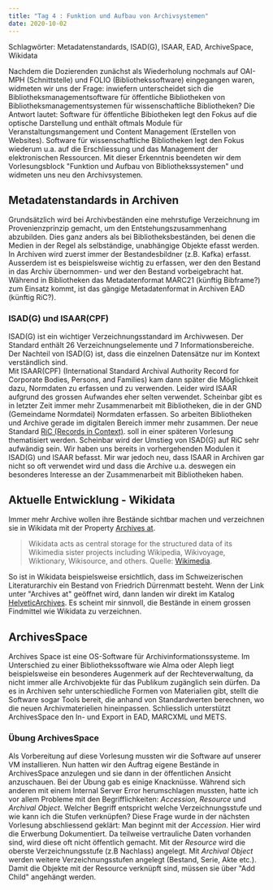 ```yaml
---
title: "Tag 4 : Funktion und Aufbau von Archivsystemen"
date: 2020-10-02
---
```

Schlagwörter: Metadatenstandards, ISAD(G), ISAAR, EAD, ArchiveSpace, Wikidata

Nachdem die Dozierenden zunächst als Wiederholung nochmals auf OAI-MPH (Schnittstelle) und FOLIO (Bibliothekssoftware) eingegangen waren, widmeten wir uns der Frage: inwiefern unterscheidet sich die Bibliotheksmanagementsoftware für öffentliche Bibliotheken von Bibliotheksmanagementsystemen für wissenschaftliche Bibliotheken? Die Antwort lautet: Software für öffentliche Bibiotheken legt den Fokus auf die optische Darstellung und enthält oftmals Module für Veranstaltungsmangement und Content Management (Erstellen von Websites). Software für wissenschaftliche Bibliotheken legt den Fokus wiederum u.a. auf die 
Erschliessung und das Management der elektronischen Ressourcen. Mit dieser Erkenntnis beendeten wir dem Vorlesungsblock "Funktion und Aufbau von Bibliothekssystemen" und widmeten uns neu den Archivsystemen.

## Metadatenstandards in Archiven
Grundsätzlich wird bei Archivbeständen eine mehrstufige Verzeichnung im Provenienzprinzip gemacht, um den Entstehungszusammenhang abzubilden. Dies ganz anders als bei Bibliotheksbeständen, bei denen die Medien in der Regel als selbständige, unabhängige Objekte efasst werden. In Archiven wird zuerst immer der Bestandesbildner (z.B. Kafka) erfasst. Ausserdem ist es beispielsweise wichtig zu erfassen, wer den den Bestand in das Archiv übernommen- und wer den Bestand vorbeigebracht hat.
Während in Bibliotheken das Metadatenformat MARC21 (künftig Bibframe?) zum Einsatz kommt, ist das gängige Metadatenformat in Archiven EAD (künftig RiC?).

### ISAD(G) und ISAAR(CPF)
ISAD(G) ist ein wichtiger Verzeichnungsstandard im Archivwesen. Der Standard enthält 26 Verzeichnungselemente und 7 Informationsbereiche. Der Nachteil von ISAD(G) ist, dass die einzelnen Datensätze nur im Kontext verständlich sind.  
Mit ISAAR(CPF) (International Standard Archival Authority Record for Corporate Bodies, Persons, and Families) kam dann später die Möglichkeit dazu, Normdaten zu erfassen und zu verwenden. Leider wird ISAAR aufgrund des grossen Aufwandes eher selten verwendet. Scheinbar gibt es in letzter Zeit immer mehr Zusammenarbeit mit Bibliotheken, die in der GND (Gemeindame Normdatei) Normdaten erfassen. So arbeiten Bibliotheken und Archive gerade im digitalen  Bereich immer mehr zusammen. Der neue Standard [RiC (Records in Context)](https://en.wikipedia.org/wiki/Records_in_Contexts). soll in einer späteren Vorlesung thematisiert werden. Scheinbar wird der Umstieg von ISAD(G) auf RiC sehr aufwändig sein. 
Wir haben uns bereits in vorhergehenden Modulen it ISAD(G) und ISAAR befasst. Mir war jedoch neu, dass ISAAR in Archiven gar nicht so oft verwendet wird und dass die Archive u.a. deswegen ein besonderes Interesse an der Zusammenarbeit mit Bibliotheken haben.

## Aktuelle Entwicklung - Wikidata
Immer mehr Archive wollen ihre Bestände sichtbar machen und verzeichnen sie in Wikidata mit der Property [Archives at](https://www.wikidata.org/wiki/Property:P485).
> Wikidata acts as central storage for the structured data of its Wikimedia sister projects including Wikipedia, Wikivoyage, Wiktionary, Wikisource, and others. Quelle: [Wikimedia](https://www.wikidata.org/wiki/Wikidata:Main_Page).

So ist in Wikidata beispielsweise ersichtlich, dass im Schweizerischen Literaturarchiv ein Bestand von Friedrich Dürrenmatt besteht. Wenn der Link unter "Archives at" geöffnet wird, dann landen wir direkt im Katalog [HelveticArchives](https://www.helveticarchives.ch/detail.aspx?ID=165042). Es scheint mir sinnvoll, die Bestände in einem grossen Findmittel wie Wikidata zu verzeichnen.


## ArchivesSpace
Archives Space ist eine OS-Software für Archivinformationssysteme. Im Unterschied zu einer Bibliothekssoftware wie Alma oder Aleph liegt beispielsweise ein besonderes Augenmerk auf der Rechteverwaltung, da nicht immer alle Archivobjekte für das Publikum zugänglich sein dürfen. Da es in Archiven sehr unterschiedliche Formen von Materialien gibt, stellt die Software sogar Tools bereit, die anhand von Standardwerten berechnen, wo die neuen Archivmaterielien hineinpassen. Schliesslich unterstützt ArchivesSpace den In- und Export in EAD, MARCXML und METS.

### Übung ArchivesSpace
Als Vorbereitung auf diese Vorlesung mussten wir die Software auf unserer VM installieren. Nun hatten wir den Auftrag eigene Bestände in ArchivesSpace anzulegen und sie dann in der öffentlichen Ansicht anzuschauen. Bei der Übung gab es einige Knacknüsse. Während sich anderen mit einem Internal Server Error herumschlagen mussten, hatte ich vor allem Probleme mit den Begrifflichkeiten: *Accession, Resource* und *Archival Object*. Welcher Begriff entspricht welche Verzeichnungsstufe und wie kann ich die Stufen verknüpfen?
Diese Frage wurde in der nächsten Vorlesung abschliessend geklärt: Man beginnt mit der *Accession*. Hier wird die Erwerbung Dokumentiert. Da teilweise vertrauliche Daten vorhanden sind, wird diese oft nicht öffentlich gemacht. Mit der *Resource* wird die oberste Verzeichnungsstufe (z.B Nachlass) angelegt. Mit *Archival Object* werden weitere Verzeichnungsstufen angelegt (Bestand, Serie, Akte etc.). Damit die Objekte mit der Resource verknüpft sind, müssen sie über "Add Child" angehängt werden.












